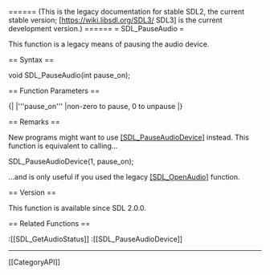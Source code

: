 ====== (This is the legacy documentation for stable SDL2, the current stable version; [https://wiki.libsdl.org/SDL3/ SDL3] is the current development version.) ======
= SDL_PauseAudio =

This function is a legacy means of pausing the audio device.

== Syntax ==

<syntaxhighlight lang='c'>
void SDL_PauseAudio(int pause_on);
</syntaxhighlight>

== Function Parameters ==

{|
|'''pause_on'''
|non-zero to pause, 0 to unpause
|}

== Remarks ==

New programs might want to use [[SDL_PauseAudioDevice]]() instead. This
function is equivalent to calling...

<syntaxhighlight lang='c'>
SDL_PauseAudioDevice(1, pause_on);
</syntaxhighlight>

...and is only useful if you used the legacy [[SDL_OpenAudio]]() function.

== Version ==

This function is available since SDL 2.0.0.

== Related Functions ==

:[[SDL_GetAudioStatus]]
:[[SDL_PauseAudioDevice]]

----
[[CategoryAPI]]


